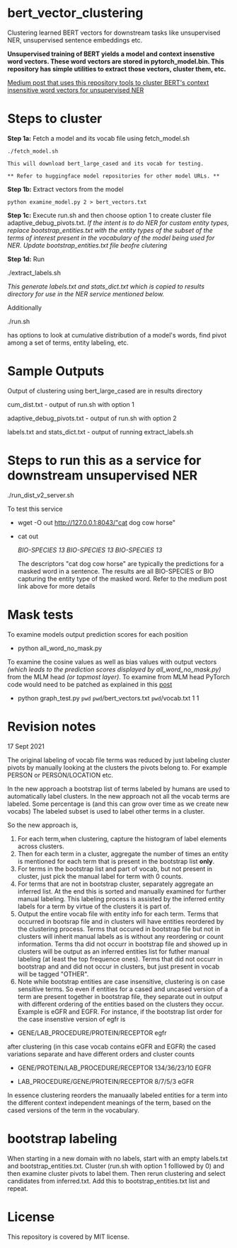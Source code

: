 # bert_vector_clustering
Clustering learned BERT vectors for downstream tasks like unsupervised NER, unsupervised sentence embeddings etc.

**Unsupervised training of BERT yields a model and context insenstive  word vectors. These word vectors are stored in pytorch_model.bin. This repository has simple utilities to extract those vectors, cluster them, etc.**

[Medium post that uses this repository tools to cluster BERT's context insensitive word vectors for unsupervised NER](https://towardsdatascience.com/unsupervised-ner-using-bert-2d7af5f90b8a)


# Steps to cluster

**Step 1a:**
	Fetch a model and its vocab file using fetch_model.sh
	
	./fetch_model.sh
	
	This will download bert_large_cased and its vocab for testing.
	
	** Refer to huggingface model repositories for other model URLs. **

**Step 1b:**
	Extract vectors from the model
	
	python examine_model.py 2 > bert_vectors.txt	

**Step 1c:** Execute run.sh and then choose option 1 to create cluster file adaptive_debug_pivots.txt. *If the intent is to do NER for custom entity types, replace bootstrap_entities.txt with the entity types of the subset of the terms of interest present in the  vocabulary of the model being used for NER. Update bootstrap_entities.txt file beofre clutering*

**Step 1d:** Run 

./extract_labels.sh 

*This generate labels.txt and stats_dict.txt which is copied to results directory for use in the NER service mentioned below.*


Additionally 

./run.sh 

has options to look at cumulative distribution of a model's words, find pivot among a set of terms, entity labeling,  etc.

# Sample Outputs

Output of clustering using bert_large_cased are in results directory

cum_dist.txt - output of run.sh with option 1

adaptive_debug_pivots.txt - output of run.sh with option 2

labels.txt and stats_dict.txt - output of running extract_labels.sh


# Steps to run this as a service for downstream unsupervised NER

./run_dist_v2_server.sh 

To test this service 

- wget -O out http://127.0.0.1:8043/"cat dog cow horse"

- cat out
  
  *BIO-SPECIES 13 BIO-SPECIES 13 BIO-SPECIES 13*
  
  The descriptors "cat dog cow horse" are typically the predictions for a masked word in a sentence. The results are all BIO-SPECIES or BIO capturing the entity type of the masked word. Refer to the medium post link above for more details


# Mask tests

To examine models output prediction scores for each position 

- python all_word_no_mask.py

To examine the cosine values as well as bias values with output vectors *(which leads to the prediction scores displayed by all_word_no_mask.py)*  from the MLM head *(or topmost layer)*. To examine from MLM head PyTorch code would need to be patched as explained in this [post](https://towardsdatascience.com/swiss-army-knife-for-unsupervised-task-solving-26f9acf7c023?source=friends_link&sk=6d4bc39010d8026d4bf1a394a90c08f3)

 - python graph_test.py `pwd`  `pwd`/bert_vectors.txt `pwd`/vocab.txt 1 1


# Revision notes

17 Sept 2021

The original labeling of vocab file terms was reduced by just labeling cluster pivots by manually looking at the clusters the pivots belong to. For example PERSON or PERSON/LOCATION etc.


In the new approach a bootstrap list of terms labeled by humans are used to automatically label clusters.
In the new approach not all the vocab terms are labeled. Some percentage is (and this can grow over time as we create new vocabs)
The labeled subset is used to label other terms in a cluster.

So the new approach is, 
1) For each term,when clustering, capture the histogram of label elements across clusters. 
2) Then for each term in a cluster, aggregate the number of times an entity is mentioned for each term that is present in the bootstrap list **only**.  
3) For terms in the bootstrap list and part of vocab, but not present in cluster, just pick the manual label for term with 0 counts.
4) For terms that are not in bootstrap cluster, separately aggregate an inferred list. At the end this is sorted and manually examined for further manual labeling. This labeling process is assisted by the inferred entity labels for a term by virtue of the clusters it is part of.  
5) Output the entire vocab file with entity info for each term. Terms that occurred in bootsrap file and in clusters will have entities reordered by the clustering process. Terms that occured in bootstrap file but not in clusters will inherit manual labels as is without any reordering or count information. Terms tha did not occurr in bootstrap file and showed up in clusters will be output as an inferred entities list for futher manual labeling (at least the top frequence ones). Terms that did not occurr in bootstrap and and did not occur in clusters, but just present in vocab will be tagged "OTHER".
6) Note while bootstrap entities are case insensitive, clustering is on case sensitive terms. So even if entities for a cased and uncased version of a term are present together in bootstrap file, they separate out in output with different ordering of the entities based on the clusters they occur. Example is eGFR and EGFR.
For instance, if the bootstrap list order for the case insenstive version of egfr is

 - GENE/LAB_PROCEDURE/PROTEIN/RECEPTOR egfr

after clustering (in this case vocab contains eGFR and EGFR) the cased variations separate and have different orders and cluster counts
 - GENE/PROTEIN/LAB_PROCEDURE/RECEPTOR 134/36/23/10 EGFR

 - LAB_PROCEDURE/GENE/PROTEIN/RECEPTOR 8/7/5/3 eGFR

In essence clustering reorders the manuaally labeled entities for a term into the different context independent meanings of the term, based on the cased versions of the term in the vocabulary.

# bootstrap labeling

When starting in a new domain with no labels, start with an empty labels.txt and bootstrap_entities.txt.  Cluster (run.sh with option 1 folllowed by 0) and then examine cluster pivots to label them. Then rerun clustering and select candidates from inferred.txt. Add this to bootstrap_entities.txt list and repeat.

# License

This repository is covered by MIT license. 
